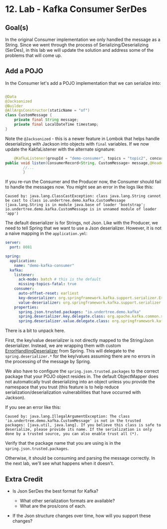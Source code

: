 # 12. Lab - Kafka Consumer SerDes

## Goal(s)

In the original Consumer implementation we only handled the message as a String. Since we went through the process of
Serializing/Deserializing (SerDes), in this lab we will update the solution and address some of the problems that will
come up.

## Add a POJO

In the Consumer let's add a POJO implementation that we can serialize into:

```java

@Data
@Jacksonized
@Builder
@AllArgsConstructor(staticName = "of")
class CustomMessage {
    private final String message;
    private final LocalDateTime timestamp;
}
```

Note the `@Jacksonized` - this is a newer feature in Lombok that helps handle deserializing with Jackson into objects
with `final` variables. If we now update the KakfaListener with the alternate signature:

```java
    @KafkaListener(groupId = "demo-consumer", topics = "topic2", concurrency = "3")
public void listen(ConsumerRecord<String, CustomMessage> message,@Headers MessageHeaders messageHeaders){
        //...
        }
```

If you re-run the Consumer and the Producer now, the Consumer should fail to handle the messages now. You might see an
error in the logs like this:

```text
Caused by: java.lang.ClassCastException: class java.lang.String cannot be cast to class io.undertree.demo.kafka.CustomMessage (java.lang.String is in module java.base of loader 'bootstrap'; io.undertree.demo.kafka.CustomMessage is in unnamed module of loader 'app')
```

The default deserializer is for Strings, not Json. Like with the Producer, we need to tell Spring that we want to use a
Json deserializer. However, it is not a naive mapping in the `application.yml`:

```yaml
server:
  port: 8081

spring:
  application:
    name: "demo-kafka-consumer"
  kafka:
    listener:
      ack-mode: batch # this is the default
      missing-topics-fatal: true
    consumer:
      auto-offset-reset: earliest
      key-deserializer: org.springframework.kafka.support.serializer.ErrorHandlingDeserializer
      value-deserializer: org.springframework.kafka.support.serializer.ErrorHandlingDeserializer
    properties:
      spring.json.trusted.packages: "io.undertree.demo.kafka"
      spring.deserializer.key.delegate.class: org.apache.kafka.common.serialization.StringDeserializer
      spring.deserializer.value.delegate.class: org.springframework.kafka.support.serializer.JsonDeserializer
```

There is a bit to unpack here.

First, the key/value deserializer is not directly mapped to the String/Json deserializer. Instead, we are wrapping them
with
custom [ErrorHandlingDeserializer](https://docs.spring.io/spring-kafka/api/org/springframework/kafka/support/serializer/ErrorHandlingDeserializer.html)
from Spring. This will delegate to the `spring.deserializer.*` for the key/values assuming there are no errors in the
processing of the message by Spring.

We also have to configure the `spring.json.trusted.packages` to the correct package that your POJO object resides in.
The default ObjectMapper does not automatically trust deserializing into an object unless you provide the namespace that
you trust (this feature is to help reduce serialization/deserialization vulnerabilities that have occurred with
Jackson).

If you see an error like this:

```text
Caused by: java.lang.IllegalArgumentException: The class 'io.undertree.demo.kafka.CustomMessage' is not in the trusted packages: [java.util, java.lang]. If you believe this class is safe to deserialize, please provide its name. If the serialization is only done by a trusted source, you can also enable trust all (*).
```

Verify that the package name that you are using is in the `spring.json.trusted.packages`.

Otherwise, it should be consuming and parsing the message correctly.  In the next lab, we'll see what happens when it
doesn't.

## Extra Credit

- Is Json SerDes the best format for Kafka?
  - What other serialization formats are available?
  - What are the pros/cons of each.


- If the Json structure changes over time, how will you support these changes?